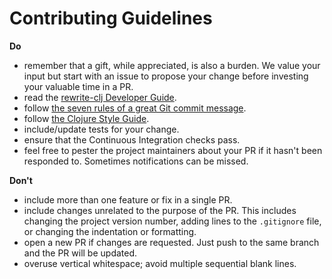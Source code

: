 # Contributing Guidelines

**Do**
- remember that a gift, while appreciated, is also a burden. We value your input but start with an issue to propose your change before investing your valuable time in a PR.
- read the [rewrite-clj Developer Guide](doc/02-developer-guide.adoc).
- follow [the seven rules of a great Git commit message][1].
- follow [the Clojure Style Guide][2].
- include/update tests for your change.
- ensure that the Continuous Integration checks pass.
- feel free to pester the project maintainers about your PR if it hasn't been responded to. Sometimes notifications can be missed.

**Don't**
- include more than one feature or fix in a single PR.
- include changes unrelated to the purpose of the PR. This includes changing the project version number, adding lines to the
`.gitignore` file, or changing the indentation or formatting.
- open a new PR if changes are requested. Just push to the same branch and the PR will be updated.
- overuse vertical whitespace; avoid multiple sequential blank lines.

[1]: https://chris.beams.io/posts/git-commit/#seven-rules
[2]: https://github.com/bbatsov/clojure-style-guide
